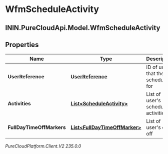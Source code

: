 # WfmScheduleActivity

## ININ.PureCloudApi.Model.WfmScheduleActivity

## Properties

|Name | Type | Description | Notes|
|------------ | ------------- | ------------- | -------------|
| **UserReference** | [**UserReference**](UserReference) | ID of user that the schedule is for | [optional] |
| **Activities** | [**List&lt;ScheduleActivity&gt;**](ScheduleActivity) | List of user&#39;s scheduled activities | [optional] |
| **FullDayTimeOffMarkers** | [**List&lt;FullDayTimeOffMarker&gt;**](FullDayTimeOffMarker) | List of user&#39;s days off | [optional] |



_PureCloudPlatform.Client.V2 235.0.0_
